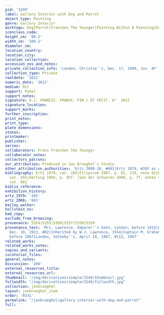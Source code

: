 ```yaml
---
pid: '3249'
label: Gallery Interior with Dog and Parrot
object_type: Painting
genre: Gallery Interior
worktags: Dog|Parrot|Francken The Younger|Painting Within A Painting|Gallery|Flowers|Sculpture|Shells
iconclass_code:
height_cm: '89.2'
width_cm: '109.2'
diameter_cm:
location_country:
location_city:
location_collection:
accession_nos_and_notes:
private_collection_info: 'London, Christie''s, Dec. 17, 1999, inv. #7'
collection_type: Private
realdate: '1612'
numeric_date: '1612'
medium: Oil
support: Panel
support_notes:
signature: D.J. FRANCIS. FRANCK. FIN / ET FECIT. A°  1612
signature_location:
support_marks:
further_inscription:
print_notes:
print_type:
plate_dimensions:
states:
printmaker:
publisher:
series:
collaborators: Frans Francken the Younger
collaborator_notes:
collectors_patrons:
our_attribution: Produced in Jan Brueghel's Studio
other_attribution_authorities: 'Ertz 2008-10, #601|Ertz 1979, #265 as questionable'
bibliography: Ertz 1979, cat. 265|Filipczak 1987, p. 62, 218, note 62|Härting 1989,
  cat. 455|Härting 1993, p. 95f. |Van der Schueren 1996, p. 77, notes 48-49|Ertz 2008-10,
  cat. 601
biblio_reference:
exhibition_history:
ertz_1979: '265'
ertz_2008: '601'
bailey_walker:
hollstein_no:
bad_copy:
exclude_from_browsing:
provenance: 5354|5355|5356|5357|5358|5359
provenance_text: 'Mrs. Lawrence, Emperor''s Gate, London, before 1913|London, Christie''s,
  Dec. 19, 1913, #82|Inherited by W.J. Lawrence, 1914|Captain M. Graham|Joseph Bliss,
  before 1967|London, Sotheby''s, April 19, 1967, #112, 1967'
related_works:
related_works_notes:
copies_and_variants:
curatorial_files:
general_notes:
discussion: '289'
external_resources_title:
external_resources_url:
thumbnail: "/img/derivatives/simple/3249/thumbnail.jpg"
fullwidth: "/img/derivatives/simple/3249/fullwidth.jpg"
collection: janbrueghel
layout: janbrueghel_item
order: '0331'
permalink: "/janbrueghel/gallery-interior-with-dog-and-parrot"
full: ''
---
```

